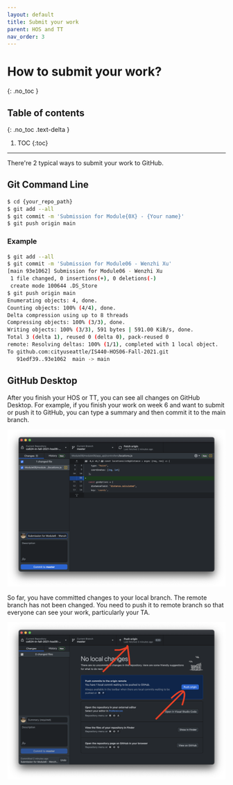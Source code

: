 ```yaml
---
layout: default
title: Submit your work
parent: HOS and TT
nav_order: 3
---
```


# How to submit your work?
{: .no_toc }

## Table of contents
{: .no_toc .text-delta }

1. TOC
{:toc}

---

There're 2 typical ways to submit your work to GitHub.

## Git Command Line

```bash
$ cd {your_repo_path}
$ git add --all
$ git commit -m 'Submission for Module{0X} - {Your name}'
$ git push origin main
```

### Example

```bash
$ git add --all
$ git commit -m 'Submission for Module06 - Wenzhi Xu'
[main 93e1062] Submission for Module06 - Wenzhi Xu
 1 file changed, 0 insertions(+), 0 deletions(-)
 create mode 100644 .DS_Store
$ git push origin main
Enumerating objects: 4, done.
Counting objects: 100% (4/4), done.
Delta compression using up to 8 threads
Compressing objects: 100% (3/3), done.
Writing objects: 100% (3/3), 591 bytes | 591.00 KiB/s, done.
Total 3 (delta 1), reused 0 (delta 0), pack-reused 0
remote: Resolving deltas: 100% (1/1), completed with 1 local object.
To github.com:cityuseattle/IS440-HOS06-Fall-2021.git
   91edf39..93e1062  main -> main
```

## GitHub Desktop

After you finish your HOS or TT, you can see all changes on GitHub Desktop. For example, if you finish your work on week 6 and want to submit or push it to GitHub, you can type a summary and then commit it to the main branch.

![GitHub-desktop-commit](/assets/images/hoporhos/submit/github-desktop-commit.png)

So far, you have committed changes to your local branch. The remote branch has not been changed. You need to push it to remote branch so that everyone can see your work, particularly your TA.

![GitHub-desktop-push](/assets/images/hoporhos/submit/github-desktop-push.png)
